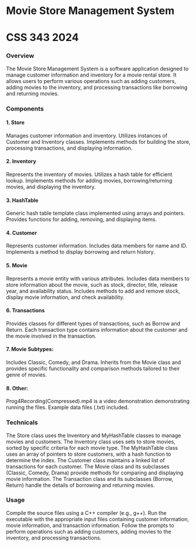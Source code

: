 # Movie Store Management System #
# CSS 343 2024 #

### Overview ###
The Movie Store Management System is a software application designed to manage customer information and inventory for a movie rental store.
It allows users to perform various operations such as adding customers, adding movies to the inventory, and processing transactions like borrowing and returning movies.

### Components ###
#### 1. Store #### 
Manages customer information and inventory.
Utilizes instances of Customer and Inventory classes.
Implements methods for building the store, processing transactions, and displaying information.
#### 2. Inventory #### 
Represents the inventory of movies.
Utilizes a hash table for efficient lookup.
Implements methods for adding movies, borrowing/returning movies, and displaying the inventory.
#### 3. HashTable #### 
Generic hash table template class implemented using arrays and pointers.
Provides functions for adding, removing, and displaying items.
#### 4. Customer #### 
Represents customer information.
Includes data members for name and ID.
Implements a method to display borrowing and return history.
#### 5. Movie #### 
Represents a movie entity with various attributes.
Includes data members to store information about the movie, such as stock, director, title, release year, and availability status.
Includes methods to add and remove stock, display movie information, and check availability.
#### 6. Transactions #### 
Provides classes for different types of transactions, such as Borrow and Return.
Each transaction type contains information about the customer and the movie involved in the transaction.
#### 7. Movie Subtypes: ####
Includes Classic, Comedy, and Drama. 
Inherits from the Movie class and provides specific functionality and comparison methods tailored to their genre of movies.
#### 8. Other: ####
Prog4Recording(Compressed).mp4 is a video demonstration demonstrating running the files.
Example data files (.txt) included. 

### Technicals ###
The Store class uses the Inventory and MyHashTable classes to manage movies and customers.
The Inventory class uses sets to store movies, sorted by specific criteria for each movie type.
The MyHashTable class uses an array of pointers to store customers, with a hash function to determine the index.
The Customer class maintains a linked list of transactions for each customer.
The Movie class and its subclasses (Classic, Comedy, Drama) provide methods for comparing and displaying movie information.
The Transaction class and its subclasses (Borrow, Return) handle the details of borrowing and returning movies.

### Usage ###
Compile the source files using a C++ compiler (e.g., g++).
Run the executable with the appropriate input files containing customer information, movie information, and transaction information.
Follow the prompts to perform operations such as adding customers, adding movies to the inventory, and processing transactions.
